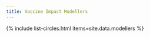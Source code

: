 ```yaml
---
title: Vaccine Impact Modellers
---
```


{% include list-circles.html items=site.data.modellers %}